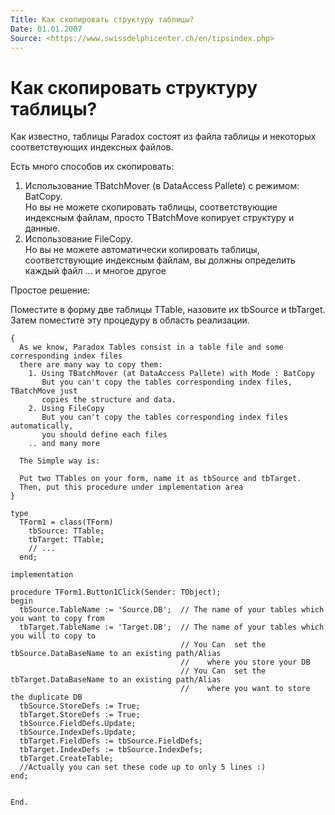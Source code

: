 ```yaml
---
Title: Как скопировать структуру таблицы?
Date: 01.01.2007
Source: <https://www.swissdelphicenter.ch/en/tipsindex.php>
---
```



Как скопировать структуру таблицы?
==================================

Как известно, таблицы Paradox состоят из файла таблицы и некоторых соответствующих индексных файлов.

Есть много способов их скопировать:

1. Использование TBatchMover (в DataAccess Pallete) с режимом: BatCopy.  
   Но вы не можете скопировать таблицы, соответствующие индексным файлам, просто TBatchMove
   копирует структуру и данные.
2. Использование FileCopy.  
   Но вы не можете автоматически копировать таблицы, соответствующие индексным файлам,
   вы должны определить каждый файл
   ... и многое другое
     
Простое решение:

Поместите в форму две таблицы TTable, назовите их tbSource и tbTarget.
Затем поместите эту процедуру в область реализации.


    { 
      As we know, Paradox Tables consist in a table file and some corresponding index files 
      there are many way to copy them: 
        1. Using TBatchMover (at DataAccess Pallete) with Mode : BatCopy 
           But you can't copy the tables corresponding index files, TBatchMove just 
           copies the structure and data. 
        2. Using FileCopy 
           But you can't copy the tables corresponding index files automatically, 
           you should define each files 
        .. and many more 
     
      The Simple way is: 
     
      Put two TTables on your form, name it as tbSource and tbTarget. 
      Then, put this procedure under implementation area 
    } 
     
    type 
      TForm1 = class(TForm) 
        tbSource: TTable; 
        tbTarget: TTable; 
        // ... 
      end; 
     
    implementation 
     
    procedure TForm1.Button1Click(Sender: TObject); 
    begin 
      tbSource.TableName := 'Source.DB';  // The name of your tables which you want to copy from 
      tbTarget.TableName := 'Target.DB';  // The name of your tables which you will to copy to 
                                          // You Can  set the tbSource.DataBaseName to an existing path/Alias 
                                          //    where you store your DB 
                                          // You Can  set the tbTarget.DataBaseName to an existing path/Alias 
                                          //    where you want to store the duplicate DB 
      tbSource.StoreDefs := True; 
      tbTarget.StoreDefs := True; 
      tbSource.FieldDefs.Update; 
      tbSource.IndexDefs.Update; 
      tbTarget.FieldDefs := tbSource.FieldDefs; 
      tbTarget.IndexDefs := tbSource.IndexDefs; 
      tbTarget.CreateTable; 
      //Actually you can set these code up to only 5 lines :) 
    end; 
     
     
    End. 

